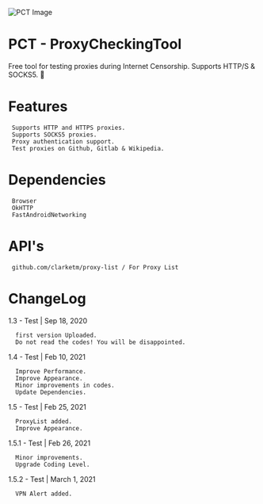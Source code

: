 ![PCT Image](https://repository-images.githubusercontent.com/329356601/8ef57b80-7c07-11eb-93a0-19f59c23b39c)
# PCT - ProxyCheckingTool
Free tool for testing proxies during Internet Censorship. Supports HTTP/S & SOCKS5. 🚀
# Features
     Supports HTTP and HTTPS proxies.
     Supports SOCKS5 proxies.
     Proxy authentication support.
     Test proxies on Github, Gitlab & Wikipedia.
# Dependencies
     Browser
     OkHTTP
     FastAndroidNetworking
     
# API's
     github.com/clarketm/proxy-list / For Proxy List
     
# ChangeLog
1.3 - Test | Sep 18, 2020

      first version Uploaded.
      Do not read the codes! You will be disappointed.
      
1.4 - Test | Feb 10, 2021

      Improve Performance.
      Improve Appearance.
      Minor improvements in codes.
      Update Dependencies.
      
1.5 - Test | Feb 25, 2021

      ProxyList added.
      Improve Appearance.
      
1.5.1 - Test | Feb 26, 2021
      
      Minor improvements.
      Upgrade Coding Level.
      
1.5.2 - Test | March 1, 2021
      
      VPN Alert added.

